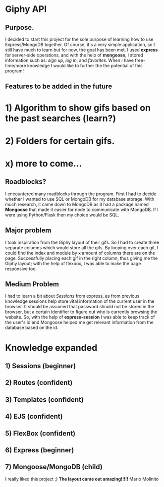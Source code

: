# Giphy API
## Purpose.
I decided to start this project for the sole purpose of learning how to use Express/MongoDB together.
Of course, it's a very simple application, so I still have much to learn but for now, the goal has been met. 
I used **express** for server-side operations, and with the help of **mongoose**, I stored information such as: *sign up*, *log in*, and *favorites*. When I have free-time/more knowledge I would like to further the
the potential of this program!
## Features to be added in the future
# 1) Algorithm to show gifs based on the past searches (learn?)
# 2) Folders for certain gifs.
# x) more to come...
## Roadblocks?
I encountered many roadblocks through the program. First I had to decide whether I wanted to use SQL or MongoDB
for my database storage. With much research, it came down to MongoDB as it had a package named **Mongoose** that
made it easier for node to communicate with MongoDB. If I were using Python/Flask then my choice would be SQL.
## Major problem
I took inspiration from the Giphy layout of their gifs. So I had to create three separate columns which would store all
the gifs. By looping over each gif, I could find the index and module by x amount of columns there are on the page.
Successfully placing each gif in the right column, thus giving me the Giphy layout; with the help of flexbox, I was able to
make the page responsive too.
## Medium Problem
I had to learn a bit about *Sessions* from express, as from previous knowledge sessions help store vital information of 
the current user in the browser. It should be assumed that password should not be stored in the browser, but a certain identifier
to figure out who is currently browsing the website. So, with the help of **express-session** I was able to keep track of the
user's id and Mongoose helped me get relevant information from the database based on the id.
# Knowledge expanded
## 1) Sessions (beginner)
## 2) Routes (confident)
## 3) Templates (confident)
## 4) EJS (confident)
## 5) FlexBox (confident)
## 6) Express (beginner)
## 7) Mongoose/MongoDB (child)

I really liked this project ;) **The layout came out amazing!!!!!**
Mario Molinito
